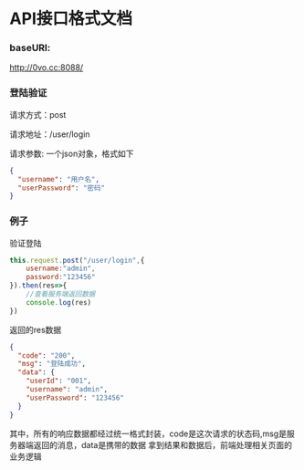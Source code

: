 # API接口格式文档
### baseURl:
http://0vo.cc:8088/

### 登陆验证
请求方式：post

请求地址：/user/login

请求参数: 一个json对象，格式如下

```json
{
  "username": "用户名",
  "userPassword": "密码"
}
```


### 例子
验证登陆
```javascript
this.request.post("/user/login",{
    username:"admin",
    password:"123456"
}).then(res=>{
    //查看服务端返回数据
    console.log(res)
})
```
返回的res数据

```json
{
  "code": "200",
  "msg": "登陆成功",
  "data": {
    "userId": "001",
    "username": "admin",
    "userPassword": "123456"
  }
}
```
其中，所有的响应数据都经过统一格式封装，code是这次请求的状态码,msg是服务器端返回的消息，data是携带的数据
拿到结果和数据后，前端处理相关页面的业务逻辑